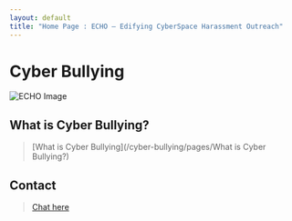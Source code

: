 ```yaml
---
layout: default
title: "Home Page : ECHO – Edifying CyberSpace Harassment Outreach"
---
```

# Cyber Bullying

<!-- ## ECHO: Edifying CyberSpace Harassment Outreach -->

![ECHO Image](/cyber-bullying/img/ECHO.png)

## What is Cyber Bullying?
> [What is Cyber Bullying](/cyber-bullying/pages/What is Cyber Bullying?)

## Contact

> [Chat here](/cyber-bullying/chat)
